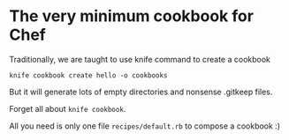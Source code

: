 # The very minimum cookbook for Chef

Traditionally, we are taught to use knife command to create a cookbook

```shell
knife cookbook create hello -o cookbooks
```

But it will generate lots of empty directories and nonsense .gitkeep files.

Forget all about `knife cookbook`.

All you need is only one file `recipes/default.rb` to compose a cookbook :)
